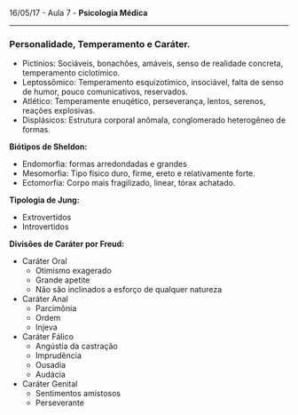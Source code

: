16/05/17 - Aula 7 - **Psicologia Médica**

---

### **Personalidade, Temperamento e Caráter.**

* Pictinios: Sociáveis, bonachões, amáveis, senso de realidade concreta, temperamento ciclotímico.
* Leptossômico: Temperamento esquizotímico, insociável, falta de senso de humor, pouco comunicativos, reservados.
* Atlético: Temperamente enuqético, perseverança, lentos, serenos, reações explosivas.
* Displásicos: Estrutura corporal anômala, conglomerado heterogêneo de formas.

**Biótipos de Sheldon:**

* Endomorfia: formas arredondadas e grandes
* Mesomorfia: Tipo físico duro, firme, ereto e relativamente forte.
* Ectomorfia: Corpo mais fragilizado, linear, tórax achatado.

**Tipologia de Jung:**

* Extrovertidos
* Introvertidos

**Divisões de Caráter por Freud:**

* Caráter Oral
  * Otimismo exagerado
  * Grande apetite
  * Não são inclinados a esforço de qualquer natureza
* Caráter Anal
  * Parcimônia
  * Ordem
  * Injeva
* Caráter Fálico
  * Angústia da castração
  * Imprudência
  * Ousadia
  * Audácia
* Caráter Genital
  * Sentimentos amistosos
  * Perseverante



